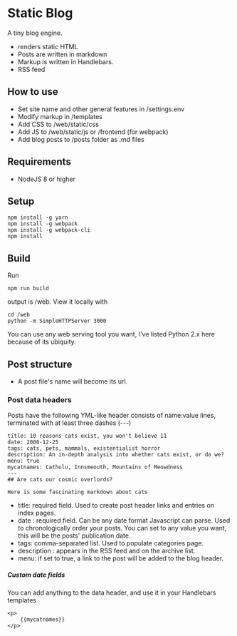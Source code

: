 
# Static Blog

A tiny blog engine. 

- renders static HTML
- Posts are written in markdown
- Markup is written in Handlebars.
- RSS feed

## How to use

- Set site name and other general features in /settings.env
- Modify markup in /templates
- Add CSS to /web/static/css
- Add JS to /web/static/js or /frontend (for webpack)
- Add blog posts to /posts folder as .md files

## Requirements

- NodeJS 8 or higher

## Setup

    npm install -g yarn
    npm install -g webpack
    npm install -g webpack-cli
    npm install

## Build

Run

    npm run build 

output is /web. View it locally with

    cd /web
    python -m SimpleHTTPServer 3000

You can use any web serving tool you want, I've listed Python 2.x here because of its ubiquity.

## Post structure

- A post file's name will become its url.

### Post data headers

Posts have the following YML-like header consists of name:value lines, terminated with at least three dashes (---)
   
    title: 10 reasons cats exist, you won't believe 11
    date: 2000-12-25
    tags: cats, pets, mammals, existentialist horror
    description: An in-depth analysis into whether cats exist, or do we?
    menu: true
    mycatnames: Cathulu, Innsmeouth, Mountains of Meowdness
    ---
    ## Are cats our cosmic overlords?

    Here is some fascinating markdown about cats
    

- title: required field. Used to create post header links and entries on index pages.
- date : required field. Can be any date format Javascript can parse. Used to chronologically order your posts. You can set to any value you want, this will be the posts' publication date.
- tags: comma-separated list. Used to populate categories page.
- description : appears in the RSS feed and on the archive list.
- menu: if set to true, a link to the post will be added to the blog header.

##### Custom date fields

You can add anything to the data header, and use it in your Handlebars templates
    
    <p>
        {{mycatnames}}
    </p>
  

